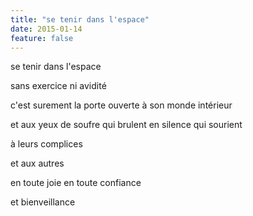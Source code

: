 ```yaml
---
title: "se tenir dans l'espace"
date: 2015-01-14
feature: false
---
```


se tenir dans l'espace

sans exercice
ni avidité

c'est surement la porte ouverte
à son monde intérieur

et aux yeux de soufre
qui brulent en silence
qui sourient

à leurs complices

et aux autres

en toute joie
en toute confiance

et bienveillance
